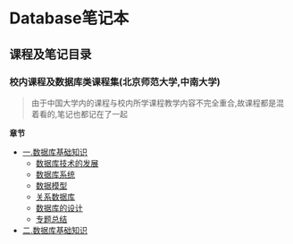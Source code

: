 # Database笔记本

## 课程及笔记目录
### 校内课程及数据库类课程集(北京师范大学,中南大学)
> 由于中国大学内的课程与校内所学课程教学内容不完全重合,故课程都是混着看的,笔记也都记在了一起

**章节**
  - [一.数据库基础知识](/DataBase/database_video_collection/1.database-basics)
      - [数据库技术的发展](/DataBase/database_video_collection/1.database-basics?id=数据库技术的发展)
      - [数据库系统](/DataBase/database_video_collection/1.database-basics?id=数据库系统)
      - [数据模型](/DataBase/database_video_collection/1.database-basics?id=数据模型)
      - [关系数据库](/DataBase/database_video_collection/1.database-basics?id=关系数据库)
      - [数据库的设计](/DataBase/database_video_collection/1.database-basics?id=数据库的设计)
      - [专题总结](/DataBase/database_video_collection/1.database-basics?id=专题总结)
  - [二.数据库基础知识](/DataBase/2.database-creation-management)
